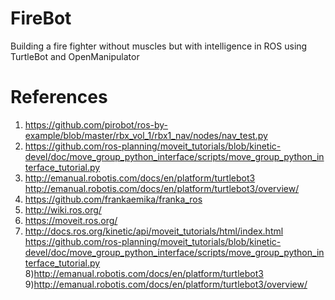 # FireBot
Building a fire fighter without muscles but with intelligence in ROS using TurtleBot and OpenManipulator

# References
1) https://github.com/pirobot/ros-by-example/blob/master/rbx_vol_1/rbx1_nav/nodes/nav_test.py
2) https://github.com/ros-planning/moveit_tutorials/blob/kinetic-devel/doc/move_group_python_interface/scripts/move_group_python_interface_tutorial.py
3) http://emanual.robotis.com/docs/en/platform/turtlebot3 http://emanual.robotis.com/docs/en/platform/turtlebot3/overview/ 
4) https://github.com/frankaemika/franka_ros 
5) http://wiki.ros.org/ 
6) https://moveit.ros.org/ 
7) http://docs.ros.org/kinetic/api/moveit_tutorials/html/index.html https://github.com/ros-planning/moveit_tutorials/blob/kinetic-devel/doc/move_group_python_interface/scripts/move_group_python_interface_tutorial.py
8)http://emanual.robotis.com/docs/en/platform/turtlebot3
9)http://emanual.robotis.com/docs/en/platform/turtlebot3/overview/

